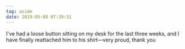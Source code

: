 ```yaml
---
tag: aside
date: 2019-05-08 07:39:31
---
```

I've had a loose button sitting on my desk for the last three weeks, and I have finally reattached him to his shirt—very proud, thank you